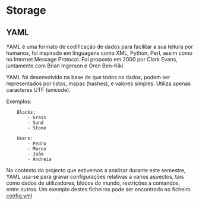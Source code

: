 # Storage

## YAML
YAML é uma formato de codificação de dados para facilitar a sua leitura por humanos, foi inspirado em linguagens como XML, Python, Perl, assim como no Internet Message Protocol.
Foi proposto em 2000 por Clark Evans, juntamente com Brian Ingerson e Oren Ben-Kiki.

YAML foi desenvolvido na base de que todos os dados, podem ser representados por listas, mapas (hashes), e valores simples.
Utiliza apenas caracteres UTF (unicode).

Exemplos:
```
	Blocks:
 		- Grass
 		- Sand
 		- Stone

	Users:
 		- Pedro
 		- Marco
 		- João
 		- Andreia
```


No contexto do projecto que estivemos a analisar durante este semestre, YAML usa-se para gravar configurações relativas a varios aspectos, tais como dados de utilizadores, blocos do mundo, restrições a comandos, entre outros.
Um exemplo  destes ficheiros pode ser encontrado no ficheiro [config.yml](https://github.com/sk89q/WorldEdit/blob/master/worldedit-bukkit/src/main/resources/defaults/config.yml)

